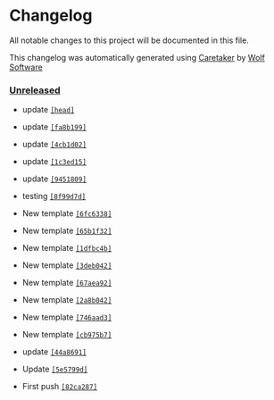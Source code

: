 # Changelog

All notable changes to this project will be documented in this file.


This changelog was automatically generated using [Caretaker](https://github.com/DevelopersToolbox/caretaker) by [Wolf Software](https://github.com/WolfSoftware)

### [Unreleased](https://github.com/GitToolbox/post-commit-test/commits/master)

- update [`[head]`](https://github.com/GitToolbox/post-commit-test/commit/)

- update [`[fa8b199]`](https://github.com/GitToolbox/post-commit-test/commit/fa8b199d8d9c58b1f89459f29d700d3cdbda5f52)

- update [`[4cb1d02]`](https://github.com/GitToolbox/post-commit-test/commit/4cb1d0216538fe60922e6857419547be5fd3c884)

- update [`[1c3ed15]`](https://github.com/GitToolbox/post-commit-test/commit/1c3ed152d26e17df95feff9e16d315c78b73816b)

- update [`[9451809]`](https://github.com/GitToolbox/post-commit-test/commit/94518098a2f41fc2663b88dd2ff5b8236d24a539)

- testing [`[8f99d7d]`](https://github.com/GitToolbox/post-commit-test/commit/8f99d7d060ad54432a30770dc0f7ce94785c9829)

- New template [`[6fc6338]`](https://github.com/GitToolbox/post-commit-test/commit/6fc633820612e7e1c1513aa94554c419e2a776d0)

- New template [`[65b1f32]`](https://github.com/GitToolbox/post-commit-test/commit/65b1f32e4654ad9b2cc0fc91381ec00927ec43a6)

- New template [`[1dfbc4b]`](https://github.com/GitToolbox/post-commit-test/commit/1dfbc4bb1b010eac99701869b189f129985e2554)

- New template [`[3deb042]`](https://github.com/GitToolbox/post-commit-test/commit/3deb042d9b5e7263c6dbdbf1362da0cf2d3344b8)

- New template [`[67aea92]`](https://github.com/GitToolbox/post-commit-test/commit/67aea921401beed19cad12d5d98555ded3dd7eba)

- New template [`[2a8b042]`](https://github.com/GitToolbox/post-commit-test/commit/2a8b042fcc0132406345df42dd5d3f853de92e6e)

- New template [`[746aad3]`](https://github.com/GitToolbox/post-commit-test/commit/746aad3bbf6f0421948cc66b0fb841166a7b5a35)

- New template [`[cb975b7]`](https://github.com/GitToolbox/post-commit-test/commit/cb975b79a894b1d86baf25895f7fd286b802fa71)

- update [`[44a8691]`](https://github.com/GitToolbox/post-commit-test/commit/44a869151d020d28c13a5eaf885c9a7894a43cc1)

- Update [`[5e5799d]`](https://github.com/GitToolbox/post-commit-test/commit/5e5799d1269261ef13531cd07a35db1934ded6b5)

- First push [`[82ca287]`](https://github.com/GitToolbox/post-commit-test/commit/82ca2873f28e08ac1eff70668c029a0f2788ee84)


